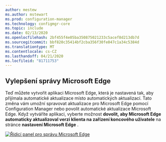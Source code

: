 ```yaml
---
author: mestew
ms.author: mstewart
ms.prod: configuration-manager
ms.technology: configmgr-core
ms.topic: include
ms.date: 02/13/2020
ms.openlocfilehash: 2bf455f4e05ba350875021233c5acef8d213db7d
ms.sourcegitcommit: bbf820c35414bf2cba356f30fe047c1a34c5384d
ms.translationtype: MT
ms.contentlocale: cs-CZ
ms.lasthandoff: 04/21/2020
ms.locfileid: "81711753"
---
```

## <a name="improvements-to-microsoft-edge-management"></a><a name="bkmk_edge"></a>Vylepšení správy Microsoft Edge
<!--4561024-->

Teď můžete vytvořit aplikaci Microsoft Edge, která je nastavená tak, aby přijímala automatické aktualizace místo automatických aktualizací. Tato změna vám umožní spravovat aktualizace pro Microsoft Edge pomocí Configuration Manager nebo povolit automatické aktualizace Microsoft Edge. Když vytváříte aplikaci, vyberte možnost **dovolit, aby Microsoft Edge automaticky aktualizoval verzi klienta na zařízení koncového uživatele** na stránce **nastavení Microsoft Edge** .

[![Řídicí panel pro správu Microsoft Edge](../../media/4561024-autoupdate-edge.png)](../../media/4561024-autoupdate-edge.png#lightbox)


